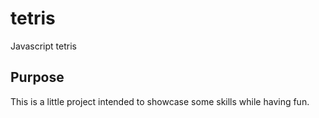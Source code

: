# tetris
Javascript tetris

## Purpose
This is a little project intended to showcase some skills while having fun.
